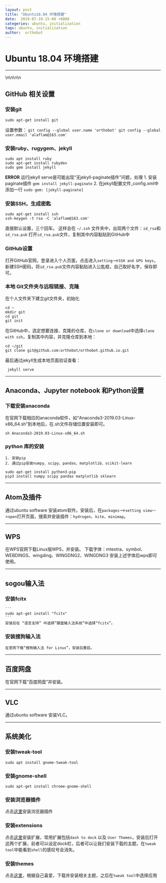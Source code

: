 ```yaml
---
layout: post
title: "Ubuntu18.04 环境搭建"
date:  2019-07-19-15-00 +0800
categeries: ubuntu, initialization
tags: ubuntu, initialization
author:  orthobot
---
```


#  Ubuntu 18.04 环境搭建
*****
\n\n\n\n
##  GitHub 相关设置
### 安装git
  ```
  sudo apt-get install git
  ```
  设置参数：
    ```
    git config --global user.name 'orthobot'
    git config --global user.email 'alaflam@163.com'
    ```

### 安装ruby、rugygem、jekyll

  ```
  sudo apt install ruby
  sudo apt-get install rubydev
  sudo gem install jekyll
  ```
  **ERROR**
    运行jekyll serve是可能出现“无jekyll-paginate插件”问题，处理
    1. 安装paginate插件
    ```
    gem install jekyll-paginate
    ```
    2. 在jekyll配置文件_config.xml中添加一行
    ```
    sudo gem: [jekyll-paginate]
    ```
### 安装SSH，生成密匙
  ```
  sudo apt-get install ssh
  ssh-keygen -t rsa -C 'alaflam@163.com'
  ```
  直接默认设置，三个回车。
  这样会在 `~/.ssh` 文件夹中，出现两个文件：`id_rsa`和`id_rsa.pub`
  打开`id_rsa.pub`文件，复制其中内容黏贴到GitHub中

### GitHub设置
  打开GitHub官网，登录进入个人页面，点击进入`setting`-->`SSH and GPG keys`，新建SSH密码，将`id_rsa.pub`文件内容黏贴进入公匙框，自己取好名字，保存即可。

### 本地 Git文件夹与远程链接、克隆
  在个人文件夹下建立git文件夹，初始化
  ```
  cd ~
  mkdir git
  cd git
  git init
  ```
  在GitHub中，选定想要连接、克隆的仓库，在`clone or download`中选择`clone with ssh`，复制其中内容，并克隆仓库到本地：
  ```
  cd ~/git
  git clone git@github.com:orthobot/orthobot.github.io.git
  ```
 最后通过jekyll生成本地页面验证查看：
 ```
  jekyll serve
 ```
 -----
## Anaconda、Jupyter notebook 和Python设置
### 下载安装anaconda
  在官网下载相应的anaconda软件，如“Anaconda3-2019.03-Linux-x86_64.sh”到本地后，在.sh文件存储位置安装即可。
  ```
  sh Anaconda3-2019.03-Linux-x86_64.sh
  ```

### python 库的安装
    1. 安装pip
    2. 通过pip安装numpy、scipy、pandas、matplotlib、scikit-learn
```
sudo apt-get install python3-pip
pip3 install numpy scipy pandas matplotlib sklearn
```

-----
##  Atom及插件
  通过ubuntu software 安装atom软件。安装后，在`packages`-->`setting view`-->`open`打开页面，搜索并安装插件：`hydrogen`、`kite`、`minimap`。

-----
## WPS
  在WPS官网下载Linux版WPS，并安装。
  下载字体：mtextra、symbol、WEBDINGS、wingding、WINGDNG2、WINGDNG3
  安装上述字体后wps即可使用。

-----
## sogou输入法
### 安装fcitx
    ```
    sudo apt-get install "fcitx"
    ```
    安装后在 “语言支持” 中选择“键盘输入法系统”中选择“fcitx”。

### 安装搜狗输入法
    在官网下载“搜狗输入法 for Linux”，安装后重启。

-----
## 百度网盘
  在官网下载“百度网盘”并安装。

-----
## VLC
  通过ubuntu software 安装VLC。

-----
## 系统美化
### 安装tweak-tool
  ```
  sudo apt install gnome-tweak-tool
  ```

### 安装gnome-shell
  ```
  sudo apt-get install chrome-gnome-shell
  ```

### 安装浏览器插件
  点击[这里](https://wiki.gnome.org/Projects/GnomeShellIntegrationForChrome/Installation)安装浏览器插件

### 安装extensions
  点击[这里](https://link.jianshu.com/?t=https://extensions.gnome.org/)安装扩展，常用扩展包括`dash to dock` 以及 `User Themes`，安装后打开这两个扩展，前者可以设定dock栏，后者可以让我们安装下载的主题，在`tweak tool`中能看到`shell`的感叹号会消失。

### 安装themes
  点击[这里](https://www.gnome-look.org/)，根据自己喜爱，下载并安装相关主题，之后在`tweak tool`中选择应用
